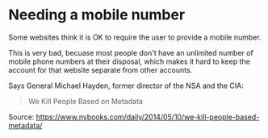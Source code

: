 # Needing a mobile number

Some websites think it is OK to require the user to provide a mobile number.

This is very bad, becuase most people don't have an unlimited number of mobile phone numbers at their disposal, which makes it hard to keep the account for that website separate from other accounts.

Says  General Michael Hayden, former director of the NSA and the CIA: 

> We Kill People Based on Metadata

Source: https://www.nybooks.com/daily/2014/05/10/we-kill-people-based-metadata/
